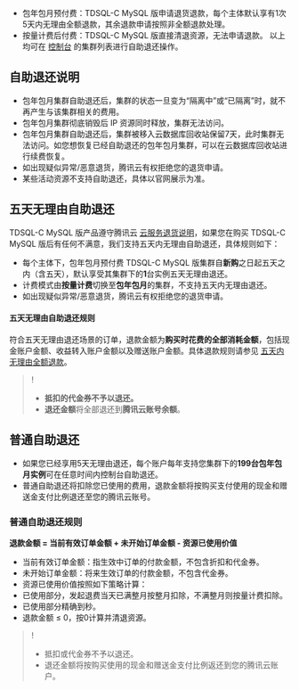 
- 包年包月预付费：TDSQL-C MySQL 版申请退货退款，每个主体默认享有1次5天内无理由全额退款，其余退款申请按照非全额退款处理。
- 按量计费后付费：TDSQL-C MySQL 版直接清退资源，无法申请退款。
以上均可在 [控制台](https://console.cloud.tencent.com/cynosdb) 的集群列表进行自助退还操作。

## 自助退还说明
- 包年包月集群自助退还后，集群的状态一旦变为“隔离中”或“已隔离”时，就不再产生与该集群相关的费用。
- 包年包月集群彻底销毁后 IP 资源同时释放，集群无法访问。
- 包年包月集群自助退还后，集群被移入云数据库回收站保留7天，此时集群无法访问。如您想恢复已经自助退还的包年包月集群，可以在云数据库回收站进行续费恢复。
- 如出现疑似异常/恶意退货，腾讯云有权拒绝您的退货申请。
- 某些活动资源不支持自助退还，具体以官网展示为准。

## 五天无理由自助退还
TDSQL-C MySQL 版产品遵守腾讯云 [云服务退货说明](https://cloud.tencent.com/document/product/555/7440)，如果您在购买 TDSQL-C MySQL 版后有任何不满意，我们支持五天内无理由自助退还，具体规则如下：
- 每个主体下，包年包月预付费 TDSQL-C MySQL 版集群自**新购**之日起五天之内（含五天），默认享受其集群下的**1**台实例五天无理由退还。
- 计费模式由**按量计费**切换至**包年包月**的集群，不支持五天内无理由退还。
- 如出现疑似异常/恶意退货，腾讯云有权拒绝您的退货申请。

#### 五天无理由自助退还规则
符合五天无理由退还场景的订单，退款金额为**购买时花费的全部消耗金额**，包括现金账户金额、收益转入账户金额以及赠送账户金额。具体退款规则请参见 [五天内无理由全额退款](https://cloud.tencent.com/document/product/555/7440#.E4.BA.94.E5.A4.A9.E5.86.85.E6.97.A0.E7.90.86.E7.94.B1.E5.85.A8.E9.A2.9D.E9.80.80.E6.AC.BE)。
>!
>- **抵扣的代金券不予以退还。**
>- **退还金额**将全部退还到**腾讯云账号余额**。

## 普通自助退还
- 如果您已经享用5天无理由退还，每个账户每年支持您集群下的**199台包年包月实例**可在任意时间内控制台自助退还。
- 普通自助退还将扣除您已使用的费用，退款金额将按购买支付使用的现金和赠送金支付比例退还至您的腾讯云账号。

### 普通自助退还规则
**退款金额 = 当前有效订单金额 + 未开始订单金额 - 资源已使用价值**

- 当前有效订单金额：指生效中订单的付款金额，不包含折扣和代金券。
- 未开始订单金额：将来生效订单的付款金额，不包含代金券。
- 资源已使用价值按照如下策略计算：
 - 已使用部分，发起退费当天已满整月按整月扣除，不满整月则按量计费扣除。
 - 已使用部分精确到秒。
 - 退款金额 ≤ 0，按0计算并清退资源。

>!
>- 抵扣或代金券不予以退还。
>- 退还金额将按购买使用的现金和赠送金支付比例返还到您的腾讯云账户。

